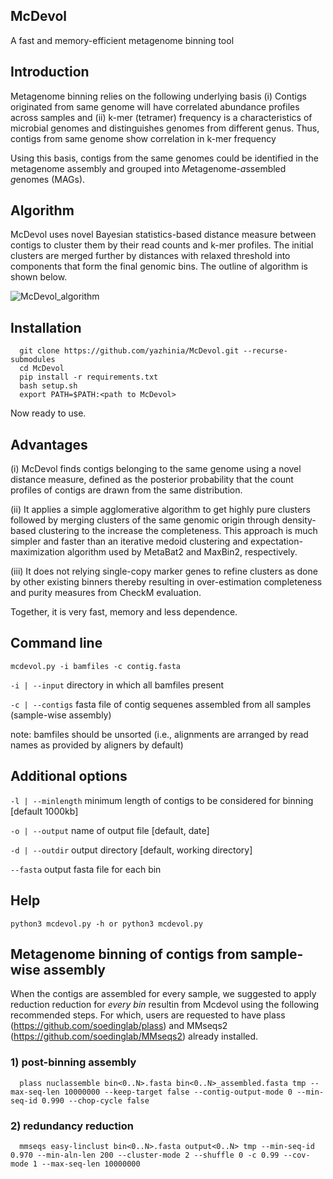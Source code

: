 ## McDevol
A fast and memory-efficient metagenome binning tool

## Introduction
Metagenome binning relies on the following underlying basis (i) Contigs originated from same genome will have correlated abundance profiles across samples and (ii) k-mer (tetramer) frequency is a characteristics of microbial genomes and distinguishes genomes from different genus. Thus, contigs from same genome show correlation in k-mer frequency

Using this basis, contigs from the same genomes could be identified in the metagenome assembly and grouped into *M*etagenome-*a*ssembled *g*enomes (MAGs).

## Algorithm
McDevol uses novel Bayesian statistics-based distance measure between contigs to cluster them by their read counts and k-mer profiles. The initial clusters are merged further by distances with relaxed threshold into components that form the final genomic bins. The outline of algorithm is shown below.

![McDevol_algorithm](https://user-images.githubusercontent.com/29796007/235193887-ba72c9b6-dffa-4440-a88c-9fbd5e603378.png)

## Installation
      git clone https://github.com/yazhinia/McDevol.git --recurse-submodules
      cd McDevol
      pip install -r requirements.txt
      bash setup.sh
      export PATH=$PATH:<path to McDevol>      
Now ready to use.
<!--- conda create -n mcdevol_env python numpy scipy pandas alive_progress
      conda activate mcdevol_env --->
## Advantages

(i) McDevol finds contigs belonging to the same genome using a novel distance measure, defined as the posterior probability that the count profiles of contigs are drawn from the same distribution.

(ii) It applies a simple agglomerative algorithm to get highly pure clusters followed by merging clusters of the same genomic origin through density-based clustering to the increase the completeness. This approach is much simpler and faster than an iterative medoid clustering and expectation-maximization algorithm used by MetaBat2 and MaxBin2, respectively. 

(iii) It does not relying single-copy marker genes to refine clusters as done by other existing binners thereby resulting in over-estimation completeness and purity measures from CheckM evaluation.

Together, it is very fast, memory and less dependence.

<!--- McDevol takes roughly 2min to complete metagenome binning of CAMI2 marine dataset while MetaBAT2, the fastest and memory-efficient binner that exists, takes ~1hr. Memory usage of McDevol is ~400Mb while MetaBAT2 requires 1.5Gb. Together, McDevol is the fastest and memory-efficient binning tool and would be suitable choice for large-scale metagenome binning. More details on McDevol performance will be given in the near future... --->


## Command line
`mcdevol.py -i bamfiles -c contig.fasta`

`-i | --input` directory in which all bamfiles present

`-c | --contigs` fasta file of contig sequenes assembled from all samples (sample-wise assembly)

note: bamfiles should be unsorted (i.e., alignments are arranged by read names as provided by aligners by default)

## Additional options

`-l | --minlength` minimum length of contigs to be considered for binning [default 1000kb]

`-o | --output` name of output file [default, date]

`-d | --outdir` output directory [default, working directory]

`--fasta` output fasta file for each bin


## Help
`python3 mcdevol.py -h or python3 mcdevol.py`


## Metagenome binning of contigs from sample-wise assembly
When the contigs are assembled for every sample, we suggested to apply reduction reduction for _every bin_ resultin from Mcdevol using the following recommended steps. For which, users are requested to have plass (https://github.com/soedinglab/plass) and MMseqs2 (https://github.com/soedinglab/MMseqs2) already installed.

### 1) post-binning assembly

      plass nuclassemble bin<0..N>.fasta bin<0..N>_assembled.fasta tmp --max-seq-len 10000000 --keep-target false --contig-output-mode 0 --min-seq-id 0.990 --chop-cycle false
      
### 2) redundancy reduction
      mmseqs easy-linclust bin<0..N>.fasta output<0..N> tmp --min-seq-id 0.970 --min-aln-len 200 --cluster-mode 2 --shuffle 0 -c 0.99 --cov-mode 1 --max-seq-len 10000000

<!---## Custome installation with bamtools pre-installed
MetaDevol uses bamtools API for processing alignment bam files. When you run `bash setup.sh`, bamtools will be automatically installed and no modification is required. If the user has bamtools already installed in their system, then please go to bam2counts folder of McDevol and edit CMakeLists.txt file at target_link_libraries and target_include_directories lines as follows.

      target_link_libraries(bam2counts PRIVATE "${PATH}/bamtools/lib64/libbamtools.so")
      target_link_libraries(bam2counts PRIVATE -lz)
      target_include_directories(bam2counts PRIVATE "${PATH}/bamtools/include/bamtools/")
      target_include_directories(bam2counts PRIVATE "${PATH}/bamtools/src/")
      
update `${PATH}` to the absolute parent path of bamtools where it is installed. Then in bam2counts folder, run `bash build.sh && cd ../ && bash set_up.sh` to install McDevol. --->
